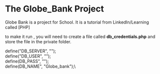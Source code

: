# The Globe_Bank Project

Globe Bank is a project for School. It is a tutorial from LinkedIn/Learning called [PHP]

to make it run , you will need to create a file called **db_credentials.php** and store the file in the private folder.

define("DB_SERVER", "");\
define("DB_USER", "");\
define(DB_PASS", "");\
define(DB_NAME", "Globe_bank");\